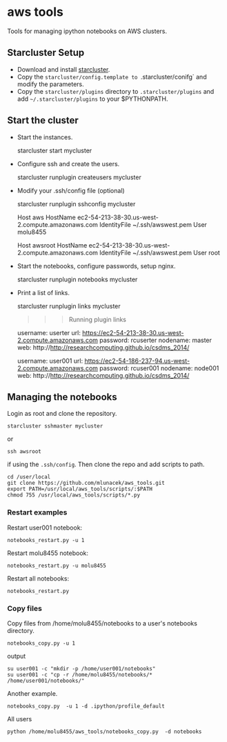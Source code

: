 aws tools
=========

Tools for managing ipython notebooks on AWS clusters.

## Starcluster Setup

- Download and install [starcluster](http://star.mit.edu/cluster/docs/0.93.3/installation.html).
- Copy the `starcluster/config.template to `.starcluster/conifg` and modify the parameters.
- Copy the `starcluster/plugins` directory to `.starcluster/plugins` and add `~/.starcluster/plugins` to your $PYTHONPATH.

## Start the cluster

- Start the instances.

    starcluster start mycluster

- Configure ssh and create the users.

    starcluster runplugin createusers mycluster

- Modify your .ssh/config file (optional)

    starcluster runplugin sshconfig mycluster

    Host aws
        HostName ec2-54-213-38-30.us-west-2.compute.amazonaws.com
        IdentityFile ~/.ssh/awswest.pem
        User molu8455

    Host awsroot
        HostName ec2-54-213-38-30.us-west-2.compute.amazonaws.com
        IdentityFile ~/.ssh/awswest.pem
        User root

- Start the notebooks, configure passwords, setup nginx.

    starcluster runplugin notebooks mycluster

- Print a list of links.

    starcluster runplugin links mycluster


    >>> Running plugin links

    username: userter
    url:      https://ec2-54-213-38-30.us-west-2.compute.amazonaws.com
    password: rcuserter
    nodename: master
    web:      http://http://researchcomputing.github.io/csdms_2014/

    username: user001
    url:      https://ec2-54-186-237-94.us-west-2.compute.amazonaws.com
    password: rcuser001
    nodename: node001
    web:      http://http://researchcomputing.github.io/csdms_2014/


## Managing the notebooks

Login as root and clone the repository.

    starcluster sshmaster mycluster

or

    ssh awsroot

if using the `.ssh/config`. Then clone the repo and add scripts to path.

    cd /user/local
    git clone https://github.com/mlunacek/aws_tools.git
    export PATH=/usr/local/aws_tools/scripts/:$PATH
    chmod 755 /usr/local/aws_tools/scripts/*.py


### Restart examples

Restart user001 notebook:

    notebooks_restart.py -u 1

Restart molu8455 notebook:

    notebooks_restart.py -u molu8455

Restart all notebooks:

    notebooks_restart.py

### Copy files

Copy files from /home/molu8455/notebooks to a user's notebooks directory.

    notebooks_copy.py -u 1

output

    su user001 -c "mkdir -p /home/user001/notebooks"
    su user001 -c "cp -r /home/molu8455/notebooks/* /home/user001/notebooks/"

Another example.

    notebooks_copy.py  -u 1 -d .ipython/profile_default

All users

    python /home/molu8455/aws_tools/notebooks_copy.py  -d notebooks
